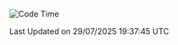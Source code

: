 <!--START_SECTION:waka-->
![Code Time](http://img.shields.io/badge/Code%20Time-5%2C421%20hrs%2045%20mins-blue)


 Last Updated on 29/07/2025 19:37:45 UTC
<!--END_SECTION:waka-->
